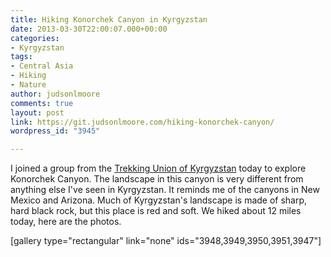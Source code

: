 ```yaml
---
title: Hiking Konorchek Canyon in Kyrgyzstan
date: 2013-03-30T22:00:07.000+00:00
categories:
- Kyrgyzstan
tags:
- Central Asia
- Hiking
- Nature
author: judsonlmoore
comments: true
layout: post
link: https://git.judsonlmoore.com/hiking-konorchek-canyon/
wordpress_id: "3945"

---
```

I joined a group from the [Trekking Union of Kyrgyzstan](https://www.facebook.com/TUKKyrgyzstan/) today to explore Konorchek Canyon. The landscape in this canyon is very different from anything else I've seen in Kyrgyzstan. It reminds me of the canyons in New Mexico and Arizona. Much of Kyrgyzstan's landscape is made of sharp, hard black rock, but this place is red and soft. We hiked about 12 miles today, here are the photos.

[gallery type="rectangular" link="none" ids="3948,3949,3950,3951,3947"]